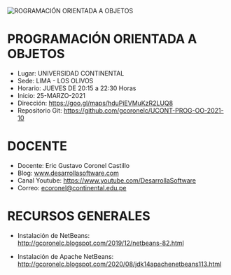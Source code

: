 ![ROGRAMACIÓN ORIENTADA A OBJETOS](https://raw.githubusercontent.com/gcoronelc/UCONT-PROG-OO-2021-10/main/img/curso.png)

# PROGRAMACIÓN ORIENTADA A OBJETOS

- Lugar: UNIVERSIDAD CONTINENTAL
- Sede: LIMA - LOS OLIVOS
- Horario: JUEVES DE 20:15 a 22:30 Horas
- Inicio: 25-MARZO-2021
- Dirección: https://goo.gl/maps/hduPiEVMuKzR2LUQ8
- Repositorio Git: https://github.com/gcoronelc/UCONT-PROG-OO-2021-10


# DOCENTE

- Docente: Eric Gustavo Coronel Castillo
- Blog: www.desarrollasoftware.com
- Canal Youtube: https://www.youtube.com/DesarrollaSoftware
- Correo: ecoronel@continental.edu.pe


# RECURSOS GENERALES

- Instalación de NetBeans: http://gcoronelc.blogspot.com/2019/12/netbeans-82.html

- Instalación de Apache NetBeans: http://gcoronelc.blogspot.com/2020/08/jdk14apachenetbeans113.html
